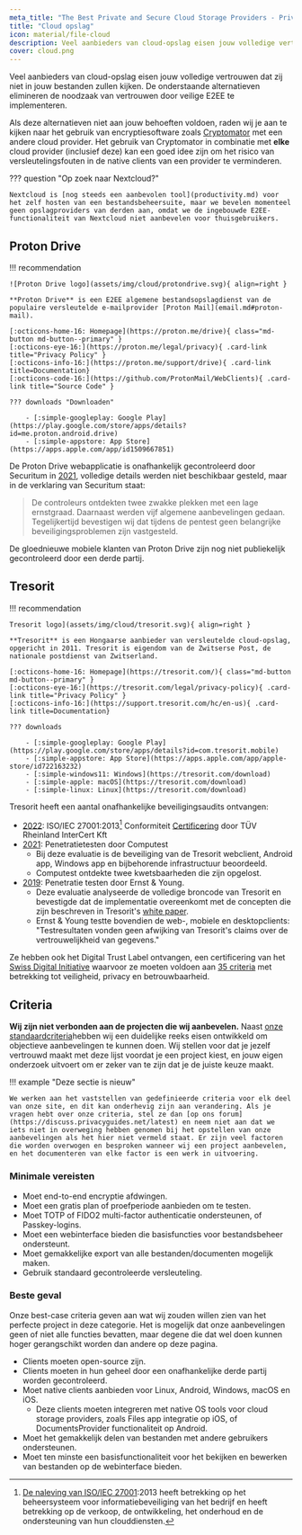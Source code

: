 ```yaml
---
meta_title: "The Best Private and Secure Cloud Storage Providers - Privacy Guides"
title: "Cloud opslag"
icon: material/file-cloud
description: Veel aanbieders van cloud-opslag eisen jouw volledige vertrouwen dat zij niet in jouw bestanden zullen kijken. Dit zijn de privé alternatieven!
cover: cloud.png
---
```


Veel aanbieders van cloud-opslag eisen jouw volledige vertrouwen dat zij niet in jouw bestanden zullen kijken. De onderstaande alternatieven elimineren de noodzaak van vertrouwen door veilige E2EE te implementeren.

Als deze alternatieven niet aan jouw behoeften voldoen, raden wij je aan te kijken naar het gebruik van encryptiesoftware zoals [Cryptomator](encryption.md#cryptomator-cloud) met een andere cloud provider. Het gebruik van Cryptomator in combinatie met **elke** cloud provider (inclusief deze) kan een goed idee zijn om het risico van versleutelingsfouten in de native clients van een provider te verminderen.

??? question "Op zoek naar Nextcloud?"

    Nextcloud is [nog steeds een aanbevolen tool](productivity.md) voor het zelf hosten van een bestandsbeheersuite, maar we bevelen momenteel geen opslagproviders van derden aan, omdat we de ingebouwde E2EE-functionaliteit van Nextcloud niet aanbevelen voor thuisgebruikers.

## Proton Drive

!!! recommendation

    ![Proton Drive logo](assets/img/cloud/protondrive.svg){ align=right }
    
    **Proton Drive** is een E2EE algemene bestandsopslagdienst van de populaire versleutelde e-mailprovider [Proton Mail](email.md#proton-mail).
    
    [:octicons-home-16: Homepage](https://proton.me/drive){ class="md-button md-button--primary" }
    [:octicons-eye-16:](https://proton.me/legal/privacy){ .card-link title="Privacy Policy" }
    [:octicons-info-16:](https://proton.me/support/drive){ .card-link title=Documentation}
    [:octicons-code-16:](https://github.com/ProtonMail/WebClients){ .card-link title="Source Code" }
    
    ??? downloads "Downloaden"
    
        - [:simple-googleplay: Google Play](https://play.google.com/store/apps/details?id=me.proton.android.drive)
        - [:simple-appstore: App Store](https://apps.apple.com/app/id1509667851)

De Proton Drive webapplicatie is onafhankelijk gecontroleerd door Securitum in [2021](https://proton.me/blog/security-audit-all-proton-apps), volledige details werden niet beschikbaar gesteld, maar in de verklaring van Securitum staat:

> De controleurs ontdekten twee zwakke plekken met een lage ernstgraad. Daarnaast werden vijf algemene aanbevelingen gedaan. Tegelijkertijd bevestigen wij dat tijdens de pentest geen belangrijke beveiligingsproblemen zijn vastgesteld.

De gloednieuwe mobiele klanten van Proton Drive zijn nog niet publiekelijk gecontroleerd door een derde partij.

## Tresorit

!!! recommendation

    Tresorit logo](assets/img/cloud/tresorit.svg){ align=right }
    
    **Tresorit** is een Hongaarse aanbieder van versleutelde cloud-opslag, opgericht in 2011. Tresorit is eigendom van de Zwitserse Post, de nationale postdienst van Zwitserland.
    
    [:octicons-home-16: Homepage](https://tresorit.com/){ class="md-button md-button--primary" }
    [:octicons-eye-16:](https://tresorit.com/legal/privacy-policy){ .card-link title="Privacy Policy" }
    [:octicons-info-16:](https://support.tresorit.com/hc/en-us){ .card-link title=Documentation}
    
    ??? downloads
    
        - [:simple-googleplay: Google Play](https://play.google.com/store/apps/details?id=com.tresorit.mobile)
        - [:simple-appstore: App Store](https://apps.apple.com/app/apple-store/id722163232)
        - [:simple-windows11: Windows](https://tresorit.com/download)
        - [:simple-apple: macOS](https://tresorit.com/download)
        - [:simple-linux: Linux](https://tresorit.com/download)

Tresorit heeft een aantal onafhankelijke beveiligingsaudits ontvangen:

- [2022](https://tresorit.com/blog/tresorit-receives-iso-27001-certification/): ISO/IEC 27001:2013[^1] Conformiteit [Certificering](https://www.certipedia.com/quality_marks/9108644476) door TÜV Rheinland InterCert Kft
- [2021](https://tresorit.com/blog/fresh-penetration-testing-confirms-tresorit-security/): Penetratietesten door Computest
    - Bij deze evaluatie is de beveiliging van de Tresorit webclient, Android app, Windows app en bijbehorende infrastructuur beoordeeld.
    - Computest ontdekte twee kwetsbaarheden die zijn opgelost.
- [2019](https://tresorit.com/blog/ernst-young-review-verifies-tresorits-security-architecture/): Penetratie testen door Ernst & Young.
    - Deze evaluatie analyseerde de volledige broncode van Tresorit en bevestigde dat de implementatie overeenkomt met de concepten die zijn beschreven in Tresorit's [white paper](https://prodfrontendcdn.azureedge.net/202208011608/tresorit-encryption-whitepaper.pdf).
    - Ernst & Young testte bovendien de web-, mobiele en desktopclients: "Testresultaten vonden geen afwijking van Tresorit's claims over de vertrouwelijkheid van gegevens."

Ze hebben ook het Digital Trust Label ontvangen, een certificering van het [Swiss Digital Initiative](https://www.swiss-digital-initiative.org/digital-trust-label/) waarvoor ze moeten voldoen aan [35 criteria](https://digitaltrust-label.swiss/criteria/) met betrekking tot veiligheid, privacy en betrouwbaarheid.

## Criteria

**Wij zijn niet verbonden aan de projecten die wij aanbevelen.** Naast [onze standaardcriteria](about/criteria.md)hebben wij een duidelijke reeks eisen ontwikkeld om objectieve aanbevelingen te kunnen doen. Wij stellen voor dat je jezelf vertrouwd maakt met deze lijst voordat je een project kiest, en jouw eigen onderzoek uitvoert om er zeker van te zijn dat je de juiste keuze maakt.

!!! example "Deze sectie is nieuw"

    We werken aan het vaststellen van gedefinieerde criteria voor elk deel van onze site, en dit kan onderhevig zijn aan verandering. Als je vragen hebt over onze criteria, stel ze dan [op ons forum](https://discuss.privacyguides.net/latest) en neem niet aan dat we iets niet in overweging hebben genomen bij het opstellen van onze aanbevelingen als het hier niet vermeld staat. Er zijn veel factoren die worden overwogen en besproken wanneer wij een project aanbevelen, en het documenteren van elke factor is een werk in uitvoering.

### Minimale vereisten

- Moet end-to-end encryptie afdwingen.
- Moet een gratis plan of proefperiode aanbieden om te testen.
- Moet TOTP of FIDO2 multi-factor authenticatie ondersteunen, of Passkey-logins.
- Moet een webinterface bieden die basisfuncties voor bestandsbeheer ondersteunt.
- Moet gemakkelijke export van alle bestanden/documenten mogelijk maken.
- Gebruik standaard gecontroleerde versleuteling.

### Beste geval

Onze best-case criteria geven aan wat wij zouden willen zien van het perfecte project in deze categorie. Het is mogelijk dat onze aanbevelingen geen of niet alle functies bevatten, maar degene die dat wel doen kunnen hoger gerangschikt worden dan andere op deze pagina.

- Clients moeten open-source zijn.
- Clients moeten in hun geheel door een onafhankelijke derde partij worden gecontroleerd.
- Moet native clients aanbieden voor Linux, Android, Windows, macOS en iOS.
    - Deze clients moeten integreren met native OS tools voor cloud storage providers, zoals Files app integratie op iOS, of DocumentsProvider functionaliteit op Android.
- Moet het gemakkelijk delen van bestanden met andere gebruikers ondersteunen.
- Moet ten minste een basisfunctionaliteit voor het bekijken en bewerken van bestanden op de webinterface bieden.

[^1]: [De naleving van ISO/IEC 27001](https://en.wikipedia.org/wiki/ISO/IEC_27001):2013 heeft betrekking op het beheersysteem voor informatiebeveiliging van het bedrijf [](https://en.wikipedia.org/wiki/Information_security_management) en heeft betrekking op de verkoop, de ontwikkeling, het onderhoud en de ondersteuning van hun clouddiensten.
